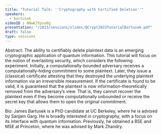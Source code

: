 ```yaml
---
title: "Tutorial Talk: ''Cryptography with Certified Deletion''"
speakers:
  - bartusek
videoID : NNwKJYpsu0g
presentation: "/2023/sessions/slides/QCrypt2023TutorialBartusek.pdf"
draft: false
type: sessions
---
```

Abstract: The ability to certifiably delete plaintext data is an emerging cryptographic application of quantum information. This tutorial will focus on the notion of everlasting security, which considers the following experiment. Initially, a computationally-bounded adversary receives a computationally-hiding commitment to some plaintext. Later, they issue a (classical) certificate attesting that they destroyed the underlying plaintext information via an irreversible measurement. If the certificate is found to be valid, it is guaranteed that the plaintext is now information-theoretically removed from the adversary’s view. That is, they cannot recover the plaintext even if they become computationally unbounded or receive the secret key that allows them to open the original commitment.

Bio: James Bartusek is a PhD candidate at UC Berkeley, where he is advised by Sanjam Garg. He is broadly interested in cryptography, with a focus on its interface with quantum information. Previously, he obtained a BSE and MSE at Princeton, where he was advised by Mark Zhandry.


<!-- fields to use above: -->
<!-- videoId: "Vfl9pPh6ipI" -->
<!-- presentation: "/2023/sessions/slides/QCrypt2023TutorialYuen.pdf" -->
